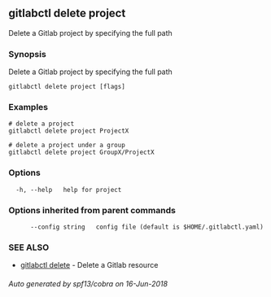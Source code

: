 ## gitlabctl delete project

Delete a Gitlab project by specifying the full path

### Synopsis

Delete a Gitlab project by specifying the full path

```
gitlabctl delete project [flags]
```

### Examples

```
# delete a project
gitlabctl delete project ProjectX

# delete a project under a group
gitlabctl delete project GroupX/ProjectX
```

### Options

```
  -h, --help   help for project
```

### Options inherited from parent commands

```
      --config string   config file (default is $HOME/.gitlabctl.yaml)
```

### SEE ALSO

* [gitlabctl delete](gitlabctl_delete.md)	 - Delete a Gitlab resource

###### Auto generated by spf13/cobra on 16-Jun-2018
